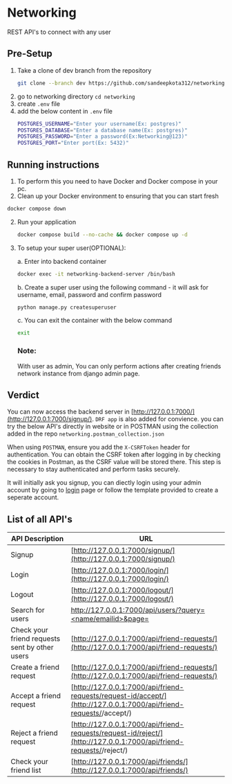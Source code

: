 # Networking
REST API's to connect with any user

## Pre-Setup
1. Take a clone of dev branch from the repository 
   ```bash
   git clone --branch dev https://github.com/sandeepkota312/networking.git
   ```
3. go to networking directory ```cd networking```
4. create ```.env``` file
5. add the below content in ```.env``` file
   ```bash
   POSTGRES_USERNAME="Enter your username(Ex: postgres)"
   POSTGRES_DATABASE="Enter a database name(Ex: postgres)"
   POSTGRES_PASSWORD="Enter a password(Ex:Networking@123)"
   POSTGRES_PORT="Enter port(Ex: 5432)"
   ```

## Running instructions

1. To perform this you need to have Docker and Docker compose in your pc. 
2. Clean up your Docker environment to ensuring that you can start fresh
```bash
docker compose down
```
2. Run your application
    ```bash
    docker compose build --no-cache && docker compose up -d
    ```

3. To setup your super user(OPTIONAL):
   
   a. Enter into backend container
   ```bash
   docker exec -it networking-backend-server /bin/bash 
   ```
   b. Create a super user using the following command - it will ask for username, email, password and confirm password
   ```bash
   python manage.py createsuperuser
   ```
   c. You can exit the container with the below command
   ```bash
   exit
   ```
   ### Note:
   With user as admin, You can only perform actions after creating friends network instance from django admin page.

## Verdict

You can now access the backend server in [http://127.0.0.1:7000/](http://127.0.0.1:7000/signup/). ```DRF app``` is also added for convience. you can try the below API's directly in website or in POSTMAN using the collection added in the repo ```networking.postman_collection.json```

When using ```POSTMAN```, ensure you add the ```X-CSRFToken``` header for authentication. You can obtain the CSRF token after logging in by checking the cookies in Postman, as the CSRF value will be stored there. This step is necessary to stay authenticated and perform tasks securely.

It will initially ask you signup, you can diectly login using your admin account by going to [login](http://127.0.0.1:7000/login/) page or follow the template provided to create a seperate account.


## List of all API's

| API Description                                 | URL                                                                                      |
|-------------------------------------------------|------------------------------------------------------------------------------------------|
| Signup                                          | [http://127.0.0.1:7000/signup/](http://127.0.0.1:7000/signup/)                           |
| Login                                           | [http://127.0.0.1:7000/login/](http://127.0.0.1:7000/login/)                             |
| Logout                                          | [http://127.0.0.1:7000/logout/](http://127.0.0.1:7000/logout/)                           |
| Search for users                                | [http://127.0.0.1:7000/api/users/?query=<name/emailid>&page=<page number>](http://127.0.0.1:7000/api/users/?query=<name/emailid>) |
| Check your friend requests sent by other users | [http://127.0.0.1:7000/api/friend-requests/](http://127.0.0.1:7000/api/friend-requests/) |
| Create a friend request                        | [http://127.0.0.1:7000/api/friend-requests/](http://127.0.0.1:7000/api/friend-requests/) |
| Accept a friend request                        | [http://127.0.0.1:7000/api/friend-requests/request-id/accept/](http://127.0.0.1:7000/api/friend-requests/<request-id>/accept/) |
| Reject a friend request                        | [http://127.0.0.1:7000/api/friend-requests/request-id/reject/](http://127.0.0.1:7000/api/friend-requests/<request-id>/reject/) |
| Check your friend list                         | [http://127.0.0.1:7000/api/friends/](http://127.0.0.1:7000/api/friends/)                 |





